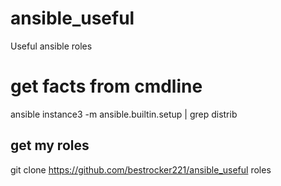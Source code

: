 # ansible_useful
Useful ansible roles


# get facts from cmdline
ansible instance3 -m ansible.builtin.setup | grep distrib

## get my roles
git clone https://github.com/bestrocker221/ansible_useful roles
